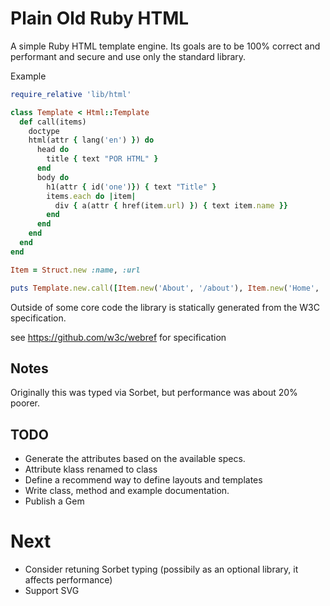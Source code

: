 # Plain Old Ruby HTML

A simple Ruby HTML template engine. Its goals are to be 100% correct and
performant and secure and use only the standard library.

Example

```ruby
require_relative 'lib/html'

class Template < Html::Template
  def call(items)
    doctype
    html(attr { lang('en') }) do 
      head do 
        title { text "POR HTML" }
      end
      body do 
        h1(attr { id('one')}) { text "Title" }
        items.each do |item|
          div { a(attr { href(item.url) }) { text item.name }}
        end
      end
    end
  end
end

Item = Struct.new :name, :url 

puts Template.new.call([Item.new('About', '/about'), Item.new('Home', '/')]).render

```

Outside of some core code the library is statically generated from the W3C specification.

see https://github.com/w3c/webref for specification

## Notes

Originally this was typed via Sorbet, but performance was about 20% poorer.

## TODO

* Generate the attributes based on the available specs.  
* Attribute klass renamed to class 
* Define a recommend way to define layouts and templates
* Write class, method and example documentation.
* Publish a Gem

# Next
* Consider retuning Sorbet typing (possibily as an optional library, it affects performance)
* Support SVG


